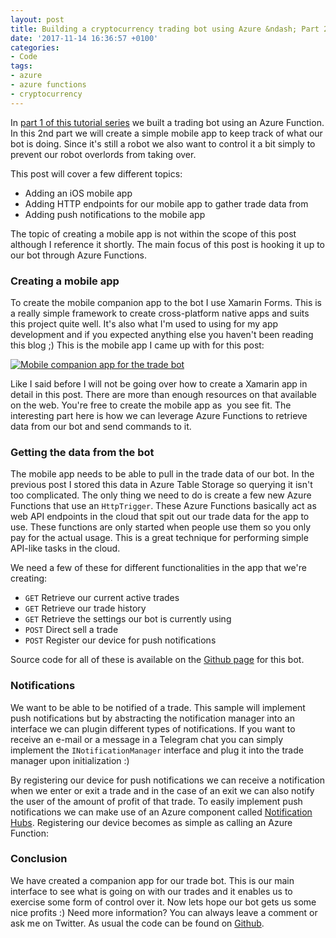 ```yaml
---
layout: post
title: Building a cryptocurrency trading bot using Azure &ndash; Part 2
date: '2017-11-14 16:36:57 +0100'
categories:
- Code
tags:
- azure
- azure functions
- cryptocurrency
---
```


In [part 1 of this tutorial series](https://www.thewissen.io/building-cryptocurrency-trading-bot-using-azure-part-1/) we built a trading bot using an Azure Function. In this 2nd part we will create a simple mobile app to keep track of what our bot is doing. Since it's still a robot we also want to control it a bit simply to prevent our robot overlords from taking over.

This post will cover a few different topics:

*   Adding an iOS mobile app
*   Adding HTTP endpoints for our mobile app to gather trade data from
*   Adding push notifications to the mobile app

The topic of creating a mobile app is not within the scope of this post although I reference it shortly. The main focus of this post is hooking it up to our bot through Azure Functions.

### Creating a mobile app

To create the mobile companion app to the bot I use Xamarin Forms. This is a really simple framework to create cross-platform native apps and suits this project quite well. It's also what I'm used to using for my app development and if you expected anything else you haven't been reading this blog ;) This is the mobile app I came up with for this post:

[![Mobile companion app for the trade bot](/images/posts/app-1024x888.jpg)](/images/posts/app.jpg)

Like I said before I will not be going over how to create a Xamarin app in detail in this post. There are more than enough resources on that available on the web. You're free to create the mobile app as  you see fit. The interesting part here is how we can leverage Azure Functions to retrieve data from our bot and send commands to it.

### Getting the data from the bot

The mobile app needs to be able to pull in the trade data of our bot. In the previous post I stored this data in Azure Table Storage so querying it isn't too complicated. The only thing we need to do is create a few new Azure Functions that use an `HttpTrigger`. These Azure Functions basically act as web API endpoints in the cloud that spit out our trade data for the app to use. These functions are only started when people use them so you only pay for the actual usage. This is a great technique for performing simple API-like tasks in the cloud.

<script src="https://gist.github.com/sthewissen/d85241d8341afd9af7929383dd1f94ea.js"></script>

We need a few of these for different functionalities in the app that we're creating:

*   `GET` Retrieve our current active trades
*   `GET` Retrieve our trade history
*   `GET` Retrieve the settings our bot is currently using
*   `POST` Direct sell a trade
*   `POST` Register our device for push notifications

Source code for all of these is available on the [Github page](https://github.com/sthewissen/Mynt) for this bot.

### Notifications

We want to be able to be notified of a trade. This sample will implement push notifications but by abstracting the notification manager into an interface we can plugin different types of notifications. If you want to receive an e-mail or a message in a Telegram chat you can simply implement the `INotificationManager` interface and plug it into the trade manager upon initialization :)

<script src="https://gist.github.com/sthewissen/ad53bf8a302ab4ace6eef91e5299b51e.js"></script>

By registering our device for push notifications we can receive a notification when we enter or exit a trade and in the case of an exit we can also notify the user of the amount of profit of that trade. To easily implement push notifications we can make use of an Azure component called [Notification Hubs](https://azure.microsoft.com/en-us/services/notification-hubs/). Registering our device becomes as simple as calling an Azure Function:

<script src="https://gist.github.com/sthewissen/3fcdc2c59ccf331e2ed4d3848c718837.js"></script>

### Conclusion

We have created a companion app for our trade bot. This is our main interface to see what is going on with our trades and it enables us to exercise some form of control over it. Now lets hope our bot gets us some nice profits :) Need more information? You can always leave a comment or ask me on Twitter. As usual the code can be found on [Github](https://github.com/sthewissen/Mynt).
